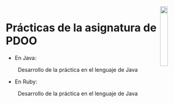 <img src="https://secretariageneral.ugr.es/pages/ivc/descarga/_img/vertical/ugrmarca01color_2/!/download" align="right" width="20%" />

# Prácticas de la asignatura de PDOO

- En Java:

&nbsp;&nbsp;&nbsp;&nbsp;&nbsp;&nbsp;&nbsp;&nbsp;Desarrollo de la práctica en el lenguaje de Java

- En Ruby:

&nbsp;&nbsp;&nbsp;&nbsp;&nbsp;&nbsp;&nbsp;&nbsp;Desarrollo de la práctica en el lenguaje de Java
